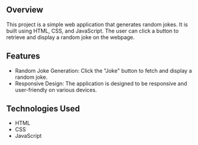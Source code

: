 ## Overview

This project is a simple web application that generates random jokes. It is built using HTML, CSS, and JavaScript. The user can click a button to retrieve and display a random joke on the webpage.

## Features

- Random Joke Generation: Click the "Joke" button to fetch and display a random joke.
- Responsive Design: The application is designed to be responsive and user-friendly on various devices.

## Technologies Used

- HTML
- CSS
- JavaScript
